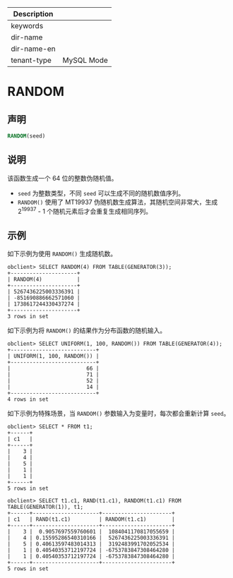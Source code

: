 | Description   |                 |
|---------------|-----------------|
| keywords      |                 |
| dir-name      |                 |
| dir-name-en   |                 |
| tenant-type   | MySQL Mode      |

# RANDOM

## 声明

```sql
RANDOM(seed)
```

## 说明

该函数生成一个 64 位的整数伪随机值。

* `seed` 为整数类型，不同 `seed` 可以生成不同的随机数值序列。
* `RANDOM()` 使用了 MT19937 伪随机数生成算法，其随机空间非常大，生成 2<sup>19937</sup> - 1 个随机元素后才会重复生成相同序列。

## 示例

如下示例为使用 `RANDOM()` 生成随机数。

```shell
obclient> SELECT RANDOM(4) FROM TABLE(GENERATOR(3));
+---------------------+
| RANDOM(4)           |
+---------------------+
| 5267436225003336391 |
| -851690886662571060 |
| 1738617244330437274 |
+---------------------+
3 rows in set
```

如下示例为将 `RANDOM()` 的结果作为分布函数的随机输入。

```shell
obclient> SELECT UNIFORM(1, 100, RANDOM()) FROM TABLE(GENERATOR(4));
+---------------------------+
| UNIFORM(1, 100, RANDOM()) |
+---------------------------+
|                        66 |
|                        71 |
|                        52 |
|                        14 |
+---------------------------+
4 rows in set
```

如下示例为特殊场景，当 `RANDOM()` 参数输入为变量时，每次都会重新计算 `seed`。

```shell
obclient> SELECT * FROM t1;
+------+
| c1   |
+------+
|    3 |
|    4 |
|    5 |
|    1 |
|    1 |
+------+
5 rows in set

obclient> SELECT t1.c1, RAND(t1.c1), RANDOM(t1.c1) FROM TABLE(GENERATOR(1)), t1;
+------+---------------------+----------------------+
| c1   | RAND(t1.c1)         | RANDOM(t1.c1)        |
+------+---------------------+----------------------+
|    3 |  0.9057697559760601 |  1084041170817055659 |
|    4 | 0.15595286540310166 |  5267436225003336391 |
|    5 | 0.40613597483014313 |  3192483991702052534 |
|    1 | 0.40540353712197724 | -6753783847308464280 |
|    1 | 0.40540353712197724 | -6753783847308464280 |
+------+---------------------+----------------------+
5 rows in set
```

